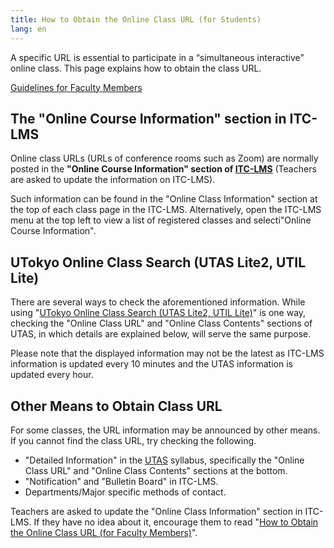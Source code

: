 ```yaml
---
title: How to Obtain the Online Class URL (for Students)
lang: en
---
```

 
A specific URL is essential to participate in a “simultaneous interactive” online class. This page explains how to obtain the class URL. 
 
[Guidelines for Faculty Members](/faculty_members/url)
 
## The "Online Course Information" section in ITC-LMS
 
Online class URLs (URLs of conference rooms such as Zoom) are normally posted in the **"Online Course Information" section of [ITC-LMS](https://itc-lms.ecc.u-tokyo.ac.jp/)** (Teachers are asked to update the information on ITC-LMS).
 
Such information can be found in the "Online Class Information" section at the top of each class page in the ITC-LMS. Alternatively, open the ITC-LMS menu at the top left to view a list of registered classes and selecti"Online Course Information".
 
## UTokyo Online Class Search (UTAS Lite2, UTIL Lite)
 
There are several ways to check the aforementioned information.  While using "[UTokyo Online Class Search (UTAS Lite2, UTIL Lite)](https://utelecon-directory.adm.u-tokyo.ac.jp/)" is one way, checking the "Online Class URL" and "Online Class Contents" sections of UTAS, in which details are explained below,  will serve the same purpose.
 
Please note that the displayed information may not be the latest as ITC-LMS information is updated every 10 minutes and the UTAS information is updated every hour.
 
## Other Means to Obtain Class URL
 
For some classes, the URL information may be announced by other means. If you cannot find the class URL, try checking the following.
 
- "Detailed Information" in the [UTAS](https://utas.adm.u-tokyo.ac.jp/campusweb/campusportal.do) syllabus, specifically the "Online Class URL" and "Online Class Contents" sections at the bottom.
- "Notification" and "Bulletin Board" in ITC-LMS.
- Departments/Major specific methods of contact.
 
Teachers are asked to update the "Online Class Information" section in ITC-LMS. If they have no idea about it, encourage them to read "[How to Obtain the Online Class URL (for Faculty Members)](/faculty_members/url)".

